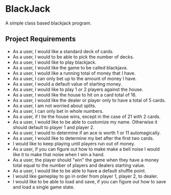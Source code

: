# BlackJack
A simple class based blackjack program.

## Project Requirements

* As a user, I would like a standard deck of cards.
* As a user, I would to be able to pick the number of decks.
* As a user, I would like to play blackjack.
* As a user, I would like the game to be called blackjava.
* As a user, I would like a running total of money that I have.
* As a user, I can only bet up to the amount of money I have.
* As a user, I would a default value of starting money.
* As a user, I would like to play 1 or 2 players against the house.
* As a user, I would like the house to hit on a card total of 16.
* As a user, I would like the dealer or player only to have a total of 5 cards.
* As a user, I am not worried about splits.
* As a user, I can only bet in whole numbers.
* As a user, if I tie the house wins, except in the case of 21 with 2 cards.
* As a user, I would like to be able to customize my name. Otherwise it should default to player 1 and player 2.
* As a user, I would to determine if an ace is worth 1 or 11 automagically.
* As a user, I would like to determine my bet after the first two cards.
* I would like to keep playing until players run out of money.
* As a user, if you can figure out how to make make a bell noise I would like it to make that noise when I win a hand.
* As a user, the player should "win" the game when they have a money total equal to the number of players and dealers starting value.
* As a user, I would like to be able to have a default shuffle point.
* I would like gameplay to go in order from player 1, player 2, to dealer.
* I would like to be able to load and save, if you can figure out how to save and load a single game state.
